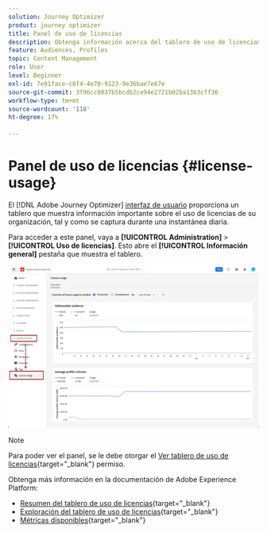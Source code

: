 ```yaml
---
solution: Journey Optimizer
product: journey optimizer
title: Panel de uso de licencias
description: Obtenga información acerca del tablero de uso de licencias de Journey Optimizer
feature: Audiences, Profiles
topic: Content Management
role: User
level: Beginner
exl-id: 7e91face-c8f4-4e70-9123-9e36bae7e67e
source-git-commit: 3f96cc0037b5bcdb2ce94e2721b02ba13b3cff36
workflow-type: tm+mt
source-wordcount: '118'
ht-degree: 17%

---
```


# Panel de uso de licencias {#license-usage}

El [!DNL Adobe Journey Optimizer] [interfaz de usuario](../start/user-interface.md) proporciona un tablero que muestra información importante sobre el uso de licencias de su organización, tal y como se captura durante una instantánea diaria.

Para acceder a este panel, vaya a **[!UICONTROL Administration]** > **[!UICONTROL Uso de licencias]**. Esto abre el **[!UICONTROL Información general]** pestaña que muestra el tablero.

![](assets/license-usage-dashboard.png)

>[!NOTE]
>
>Para poder ver el panel, se le debe otorgar el [Ver tablero de uso de licencias](https://experienceleague.adobe.com/docs/experience-platform/dashboards/permissions.html#available-permissions){target="_blank"} permiso.

Obtenga más información en la documentación de Adobe Experience Platform:

* [Resumen del tablero de uso de licencias](https://experienceleague.adobe.com/docs/experience-platform/dashboards/guides/license-usage.html?lang=es){target="_blank"}
* [Exploración del tablero de uso de licencias](https://experienceleague.adobe.com/docs/experience-platform/dashboards/guides/license-usage.html#exploring-the-license-usage-dashboard){target="_blank"}
* [Métricas disponibles](https://experienceleague.adobe.com/docs/experience-platform/dashboards/guides/license-usage.html?lang=es#available-metrics){target="_blank"}
